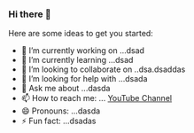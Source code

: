 ### Hi there 👋

Here are some ideas to get you started:

- 🔭 I’m currently working on ...dsad
- 🌱 I’m currently learning ...dsad
- 👯 I’m looking to collaborate on ..dsa.dsaddas
- 🤔 I’m looking for help with ...dsada
- 💬 Ask me about ...dasda
- 📫 How to reach me: ... [YouTube Channel](http:youtube.com/szkapec)
- 😄 Pronouns: ...dasda
- ⚡ Fun fact: ...dsadas

